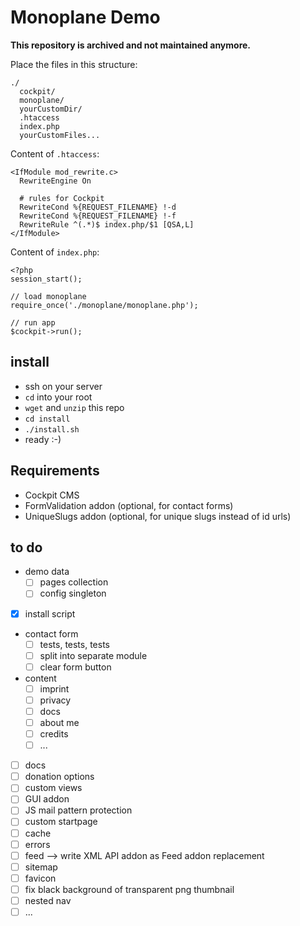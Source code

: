 # Monoplane Demo

**This repository is archived and not maintained anymore.**

Place the files in this structure:

```
./
  cockpit/
  monoplane/
  yourCustomDir/
  .htaccess
  index.php
  yourCustomFiles...
```

Content of `.htaccess`:

```
<IfModule mod_rewrite.c>
  RewriteEngine On
  
  # rules for Cockpit
  RewriteCond %{REQUEST_FILENAME} !-d
  RewriteCond %{REQUEST_FILENAME} !-f
  RewriteRule ^(.*)$ index.php/$1 [QSA,L]
</IfModule>
```

Content of `index.php`:

```
<?php
session_start();

// load monoplane
require_once('./monoplane/monoplane.php');

// run app
$cockpit->run();
```

## install

* ssh on your server
* `cd` into your root
* `wget` and `unzip` this repo
* `cd install`
* `./install.sh`
* ready :-)


## Requirements

* Cockpit CMS
* FormValidation addon (optional, for contact forms)
* UniqueSlugs addon (optional, for unique slugs instead of id urls)


## to do

* demo data
  * [ ] pages collection
  * [ ] config singleton
* [x] install script
* contact form
  * [ ] tests, tests, tests
  * [ ] split into separate module
  * [ ] clear form button
* content
  * [ ] imprint
  * [ ] privacy
  * [ ] docs
  * [ ] about me
  * [ ] credits
  * [ ] ...
* [ ] docs
* [ ] donation options
* [ ] custom views
* [ ] GUI addon
* [ ] JS mail pattern protection
* [ ] custom startpage
* [ ] cache
* [ ] errors
* [ ] feed --> write XML API addon as Feed addon replacement
* [ ] sitemap
* [ ] favicon
* [ ] fix black background of transparent png thumbnail
* [ ] nested nav
* [ ] ...

